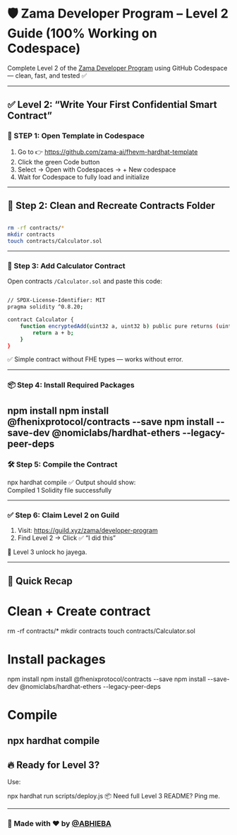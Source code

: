 # 🛡️ Zama Developer Program – Level 2 Guide (100% Working on Codespace)

Complete Level 2 of the [Zama Developer Program](https://guild.xyz/zama/developer-program) using GitHub Codespace — clean, fast, and tested ✅

---

## ✅ Level 2: “Write Your First Confidential Smart Contract”

### 🔹 STEP 1: Open Template in Codespace
1. Go to 👉 https://github.com/zama-ai/fhevm-hardhat-template
2. Click the green Code button
3. Select → Open with Codespaces → + New codespace
4. Wait for Codespace to fully load and initialize

---

## 🔹 Step 2: Clean and Recreate Contracts Folder
```bash

rm -rf contracts/*
mkdir contracts
touch contracts/Calculator.sol
```
---

### 🧠 Step 3: Add Calculator Contract

Open contracts ```/Calculator.sol``` and paste this code:
```bash

// SPDX-License-Identifier: MIT
pragma solidity ^0.8.20;

contract Calculator {
    function encryptedAdd(uint32 a, uint32 b) public pure returns (uint32) {
        return a + b;
    }
}
```
✅ Simple contract without FHE types — works without error.

---

### 📦 Step 4: Install Required Packages

npm install
npm install @fhenixprotocol/contracts --save
npm install --save-dev @nomiclabs/hardhat-ethers --legacy-peer-deps
---

### 🛠️ Step 5: Compile the Contract

npx hardhat compile
✅ Output should show:  
Compiled 1 Solidity file successfully

---

### ✅ Step 6: Claim Level 2 on Guild

1. Visit: https://guild.xyz/zama/developer-program  
2. Find Level 2 → Click ✅ “I did this”

🎉 Level 3 unlock ho jayega.

---

## 🧾 Quick Recap

# Clean + Create contract
rm -rf contracts/*
mkdir contracts
touch contracts/Calculator.sol

# Install packages
npm install
npm install @fhenixprotocol/contracts --save
npm install --save-dev @nomiclabs/hardhat-ethers --legacy-peer-deps

# Compile
npx hardhat compile
---

## 🔥 Ready for Level 3?

Use:

npx hardhat run scripts/deploy.js
📦 Need full Level 3 README? Ping me.

---

### 👑 Made with ❤️ by [@ABHIEBA](https://github.com/ABHIEBA)
